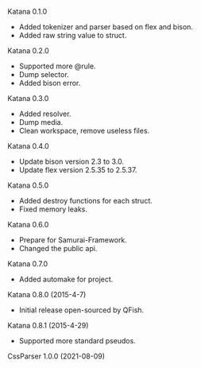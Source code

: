Katana 0.1.0
* Added tokenizer and parser based on flex and bison.
* Added raw string value to struct.

Katana 0.2.0
* Supported more @rule.
* Dump selector.
* Added bison error.

Katana 0.3.0
* Added resolver.
* Dump media.
* Clean workspace, remove useless files.

Katana 0.4.0
* Update bison version 2.3 to 3.0.
* Update flex version 2.5.35 to 2.5.37.

Katana 0.5.0
* Added destroy functions for each struct.
* Fixed memory leaks.

Katana 0.6.0
* Prepare for Samurai-Framework.
* Changed the public api.

Katana 0.7.0
* Added automake for project.

Katana 0.8.0 (2015-4-7)
* Initial release open-sourced by QFish.

Katana 0.8.1 (2015-4-29)
* Supported more standard pseudos.

CssParser 1.0.0 (2021-08-09)

